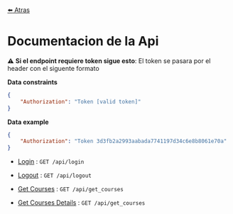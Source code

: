 [:arrow_left: Atras](../README.md)

# Documentacion de la Api

:warning: **Si el endpoint requiere token sigue esto**: El token se pasara por el header con el siguente formato

**Data constraints**

```json
{
    "Authorization": "Token [valid token]"
}
```

**Data example**

```json
{
    "Authorization": "Token 3d3fb2a2993aabada7741197d34c6e8b8061e70a"
}
```


*   [Login](./endpoints/login.md) : `GET /api/login`

*   [Logout](./endpoints/logout.md) : `GET /api/logout`

*   [Get Courses](./endpoints/getCourses.md) : `GET /api/get_courses`

*   [Get Courses Details](./endpoints/getCourses.md) : `GET /api/get_courses`

